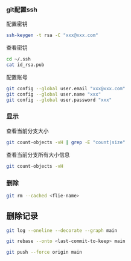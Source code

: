 ### git配置ssh

配置密钥

```sh
ssh-keygen -t rsa -C "xxx@xxx.com"
```

查看密钥

```sh
cd ~/.ssh  
cat id_rsa.pub
```

配置账号

```sh
git config --global user.email "xxx@xxx.com"
git config --global user.name "xxx"
git config --global user.password "xxx"
```

### 显示

查看当前分支大小

```sh
git count-objects -vH | grep -E "count|size"
```

查看当前分支所有大小信息

```sh
git count-objects -vH 
```

### 删除
```sh
git rm --cached <flie-name>
```

## 删除记录

```sh
git log --oneline --decorate --graph main
```

```sh
git rebase --onto <last-commit-to-keep> main
```

```sh
git push --force origin main
```

